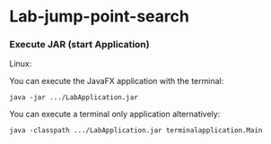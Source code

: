 # Lab-jump-point-search

### Execute JAR (start Application)

Linux:

You can execute the JavaFX application with the terminal:
```
java -jar .../LabApplication.jar
```

You can execute a terminal only application alternatively:
```
java -classpath .../LabApplication.jar terminalapplication.Main
```